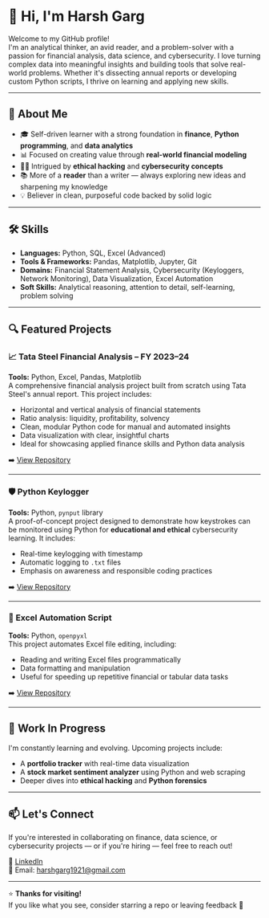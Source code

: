# 👋 Hi, I'm Harsh Garg

Welcome to my GitHub profile!  
I'm an analytical thinker, an avid reader, and a problem-solver with a passion for financial analysis, data science, and cybersecurity. I love turning complex data into meaningful insights and building tools that solve real-world problems. Whether it's dissecting annual reports or developing custom Python scripts, I thrive on learning and applying new skills.

---

## 🧠 About Me

- 🎓 Self-driven learner with a strong foundation in **finance**, **Python programming**, and **data analytics**
- 📊 Focused on creating value through **real-world financial modeling**
- 🕵️‍♂️ Intrigued by **ethical hacking** and **cybersecurity concepts**
- 📚 More of a **reader** than a writer — always exploring new ideas and sharpening my knowledge
- 💡 Believer in clean, purposeful code backed by solid logic

---

## 🛠️ Skills

- **Languages:** Python, SQL, Excel (Advanced)
- **Tools & Frameworks:** Pandas, Matplotlib, Jupyter, Git
- **Domains:** Financial Statement Analysis, Cybersecurity (Keyloggers, Network Monitoring), Data Visualization, Excel Automation
- **Soft Skills:** Analytical reasoning, attention to detail, self-learning, problem solving

---

## 🔍 Featured Projects

### 📈 Tata Steel Financial Analysis – FY 2023–24  
**Tools:** Python, Excel, Pandas, Matplotlib  
A comprehensive financial analysis project built from scratch using Tata Steel's annual report. This project includes:
- Horizontal and vertical analysis of financial statements
- Ratio analysis: liquidity, profitability, solvency
- Clean, modular Python code for manual and automated insights
- Data visualization with clear, insightful charts
- Ideal for showcasing applied finance skills and Python data analysis

➡️ [View Repository](https://github.com/HarshGarg001/Tata-Steel-Financial-Analysis)

---

### 🛡️ Python Keylogger  
**Tools:** Python, `pynput` library  
A proof-of-concept project designed to demonstrate how keystrokes can be monitored using Python for **educational and ethical** cybersecurity learning. It includes:
- Real-time keylogging with timestamp
- Automatic logging to `.txt` files
- Emphasis on awareness and responsible coding practices

➡️ [View Repository](https://github.com/HarshGarg001/keylogger)

---

### 📂 Excel Automation Script  
**Tools:** Python, `openpyxl`  
This project automates Excel file editing, including:
- Reading and writing Excel files programmatically
- Data formatting and manipulation
- Useful for speeding up repetitive financial or tabular data tasks

➡️ [View Repository](https://github.com/HarshGarg001/Excel-Automation)

---

## 🚧 Work In Progress

I'm constantly learning and evolving. Upcoming projects include:
- A **portfolio tracker** with real-time data visualization
- A **stock market sentiment analyzer** using Python and web scraping
- Deeper dives into **ethical hacking** and **Python forensics**

---

## 📫 Let's Connect

If you're interested in collaborating on finance, data science, or cybersecurity projects — or if you're hiring — feel free to reach out!

🔗 [LinkedIn](https://www.linkedin.com/in/harsh-garg001)  
📧 Email: harshgarg1921@gmail.com

---

⭐ **Thanks for visiting!**  
If you like what you see, consider starring a repo or leaving feedback 🙌  
